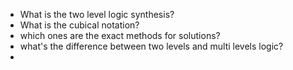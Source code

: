 - What is the two level logic synthesis?
- What is the cubical notation?
- which ones are the exact methods for solutions?
- what's the difference between two levels and multi levels logic?
- 